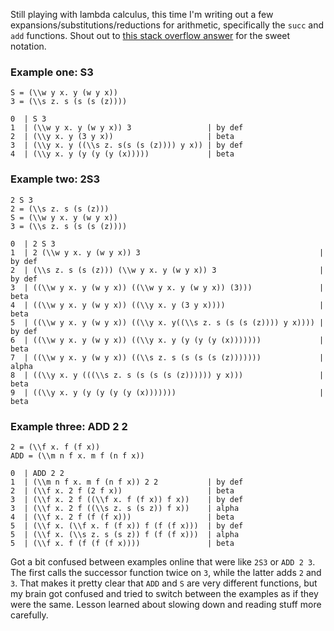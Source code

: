 Still playing with lambda calculus, this time I'm writing out a few expansions/substitutions/reductions for arithmetic, specifically the `succ` and `add` functions. Shout out to [this stack overflow answer](https://stackoverflow.com/a/47085844/1776944) for the sweet notation.

### Example one: S3
```
S = (\\w y x. y (w y x))
3 = (\\s z. s (s (s (z))))

0  | S 3
1  | (\\w y x. y (w y x)) 3                 | by def
2  | (\\y x. y (3 y x))                     | beta
3  | (\\y x. y ((\\s z. s(s (s (z)))) y x)) | by def
4  | (\\y x. y (y (y (y (x)))))             | beta
```

### Example two: 2S3

```
2 S 3
2 = (\\s z. s (s (z)))
S = (\\w y x. y (w y x))
3 = (\\s z. s (s (s (z))))

0  | 2 S 3
1  | 2 (\\w y x. y (w y x)) 3                                        | by def
2  | (\\s z. s (s (z))) (\\w y x. y (w y x)) 3                       | by def
3  | ((\\w y x. y (w y x)) ((\\w y x. y (w y x)) (3)))               | beta
4  | ((\\w y x. y (w y x)) ((\\y x. y (3 y x))))                     | beta
5  | ((\\w y x. y (w y x)) ((\\y x. y((\\s z. s (s (s (z)))) y x)))) | by def
6  | ((\\w y x. y (w y x)) ((\\y x. y (y (y (y (x)))))))             | beta
7  | ((\\w y x. y (w y x)) ((\\s z. s (s (s (s (z)))))))             | alpha
8  | ((\\y x. y (((\\s z. s (s (s (s (z)))))) y x)))                 | beta
9  | ((\\y x. y (y (y (y (y (x)))))))                                | beta
```

### Example three: ADD 2 2
```
2 = (\\f x. f (f x))
ADD = (\\m n f x. m f (n f x))

0  | ADD 2 2
1  | (\\m n f x. m f (n f x)) 2 2           | by def
2  | (\\f x. 2 f (2 f x))                   | beta
3  | (\\f x. 2 f ((\\f x. f (f x)) f x))    | by def
3  | (\\f x. 2 f ((\\s z. s (s z)) f x))    | alpha
4  | (\\f x. 2 f (f (f x)))                 | beta
5  | (\\f x. (\\f x. f (f x)) f (f (f x)))  | by def
5  | (\\f x. (\\s z. s (s z)) f (f (f x)))  | alpha
5  | (\\f x. f (f (f (f x))))               | beta
```

Got a bit confused between examples online that were like `2S3` or `ADD 2 3`. The first calls the successor function twice on `3`, while the latter adds `2` and `3`. That makes it pretty clear that `ADD` and `S` are very different functions, but my brain got confused and tried to switch between the examples as if they were the same. Lesson learned about slowing down and reading stuff more carefully. 
